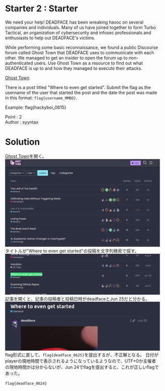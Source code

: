 # Starter 2 : Starter

We need your help! DEADFACE has been wreaking havoc on several companies and individuals. Many of us have joined together to form Turbo Tactical, an organization of cybersecurity and infosec professionals and enthusiasts to help out DEADFACE's victims.

While performing some basic reconnaissance, we found a public Discourse forum called Ghost Town that DEADFACE uses to communicate with each other. We managed to get an insider to open the forum up to non-authenticated users. Use Ghost Town as a resource to find out what DEADFACE is up to and how they managed to execute their attacks.

[Ghost Town](https://ghosttown.deadface.io/)

There is a post titled "Where to even get started". Submit the flag as the username of the user that started the post and the date the post was made in this format: `flag{username_MMDD}`.

Example: flag{hackyboi_0615}
   
Point : 2  
Author : syyntax

# Solution

[Ghost Town](https://ghosttown.deadface.io/)を開く。  
![site-image](image/image0.png)  
タイトルが"Where to even get started"の投稿を文字列検索で探す。  
![Where to even get started](image/image1.png)  
記事を開くと、記事の投稿者と投稿日時がdeadfaceとJun 25だと分かる。  
![author-posteddate](image/image2.png)  
flag形式に直して、`flag{deadface_0625}`を提出するが、不正解となる。
日付がplayerの現地時間で表示されるようになっているようなので、UTF+0か主催者の現地時間かは分からないが、Jun 24でflagを提出すると、これが正しいflagであった。

`flag{deadface_0624}`
